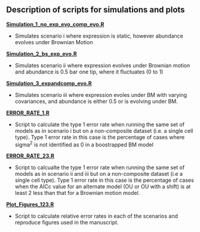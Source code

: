 ## Description of scripts for simulations and plots 

 **[Simulation_1_no_exp_evo_comp_evo.R](https://github.com/Wright-lab-2021-Transcriptome-Evo/Inferring_expression_evolution_review/blob/main/scripts/Simulation_1_no_exp_evo_comp_evo.R "Simulation_1_no_exp_evo_comp_evo.R")**

- Simulates scenario i where expression is static, however abundance evolves under Brownian Motion


**[Simulation_2_bs_exp_evo.R](https://github.com/Wright-lab-2021-Transcriptome-Evo/Inferring_expression_evolution_review/blob/main/scripts/Simulation_2_bs_exp_evo.R "Simulation_2_bs_exp_evo.R")**

- Simulates scenario ii where expression evolves under Brownian motion and abundance is 0.5 bar one tip, where it fluctuates (0 to 1)

**[Simulation_3_expandcomp_evo.R](https://github.com/Wright-lab-2021-Transcriptome-Evo/Inferring_expression_evolution_review/blob/main/scripts/Simulation_3_expandcomp_evo.R "Simulation_3_expandcomp_evo.R")**

- Simulates scenario iii where expression evoles under BM with varying covariances, and abundance is either 0.5 or is evolving under BM. 

**[ERROR_RATE_1.R](https://github.com/Wright-lab-2021-Transcriptome-Evo/Inferring_expression_evolution_review/blob/main/scripts/ERROR_RATE_1.R "ERROR_RATE_1.R")**

- Script to calculate the type 1 error rate when running the same set of models as in scenario i but on a non-composite dataset (i.e. a single cell type). Type 1 error rate in this case is the percentage of cases where sigma<sup>2</sup> is not identified as 0 in a boostrapped BM model 

**[ERROR_RATE_23.R](https://github.com/Wright-lab-2021-Transcriptome-Evo/Inferring_expression_evolution_review/blob/main/scripts/ERROR_RATE_23.R "ERROR_RATE_23.R")**

- Script to calcualte the type 1 error rate when running the same set of models as in scenario ii and iii but on a non-composite dataset (i.e a single cell type). Type 1 error rate in this case is the percentage of cases when the AICc value for an alternate model (OU or OU with a shift) is at least 2 less than that for a Brownian motion model. 

**[Plot_Figures_123.R](https://github.com/Wright-lab-2021-Transcriptome-Evo/Inferring_expression_evolution_review/blob/main/scripts/Plot_Figures_123.R "Plot_Figures_123.R")**

- Script to calculate relative error rates in each of the scenarios and reproduce figures used in the manuscript. 

